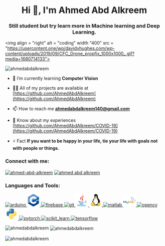 <h1 align="center">Hi 👋, I'm Ahmed Abd Alkreem</h1>
<h3 align="center">Still student but try learn more in Machine learning and Deep Learning.</h3>

<img align = "right" alt = "coding" width "400" src = "https://usercontent.one/wp/davidvhughes.com/wp-content/uploads/2019/09/CFC_Drone_propfix_1000x1000_.gif?media=1680714133">

<p align="left"> <img src="https://komarev.com/ghpvc/?username=ahmedabdalkreem&label=Profile%20views&color=0e75b6&style=flat" alt="ahmedabdalkreem" /> </p>

- 🌱 I’m currently learning **Computer Vision**

- 👨‍💻 All of my projects are available at [https://github.com/AhmedAbdAlkreem](https://github.com/AhmedAbdAlkreem)

- 📫 How to reach me **ahmedabdalkreem140@gmail.com**

- 📄 Know about my experiences [https://github.com/AhmedAbdAlkreem/COVID-19](https://github.com/AhmedAbdAlkreem/COVID-19)

- ⚡ Fact **If you want to be happy in your life, tie your life with goals not with people or things.**

<h3 align="left">Connect with me:</h3>
<p align="left">
<a href="https://linkedin.com/in/ahmed-abd-alkreem" target="blank"><img align="center" src="https://raw.githubusercontent.com/rahuldkjain/github-profile-readme-generator/master/src/images/icons/Social/linked-in-alt.svg" alt="ahmed-abd-alkreem" height="30" width="40" /></a>
<a href="https://fb.com/ahmed abd alkreem" target="blank"><img align="center" src="https://raw.githubusercontent.com/rahuldkjain/github-profile-readme-generator/master/src/images/icons/Social/facebook.svg" alt="ahmed abd alkreem" height="30" width="40" /></a>
</p>

<h3 align="left">Languages and Tools:</h3>
<p align="left"> <a href="https://www.arduino.cc/" target="_blank" rel="noreferrer"> <img src="https://cdn.worldvectorlogo.com/logos/arduino-1.svg" alt="arduino" width="40" height="40"/> </a> <a href="https://www.w3schools.com/cpp/" target="_blank" rel="noreferrer"> <img src="https://raw.githubusercontent.com/devicons/devicon/master/icons/cplusplus/cplusplus-original.svg" alt="cplusplus" width="40" height="40"/> </a> <a href="https://firebase.google.com/" target="_blank" rel="noreferrer"> <img src="https://www.vectorlogo.zone/logos/firebase/firebase-icon.svg" alt="firebase" width="40" height="40"/> </a> <a href="https://git-scm.com/" target="_blank" rel="noreferrer"> <img src="https://www.vectorlogo.zone/logos/git-scm/git-scm-icon.svg" alt="git" width="40" height="40"/> </a> <a href="https://www.java.com" target="_blank" rel="noreferrer"> <img src="https://raw.githubusercontent.com/devicons/devicon/master/icons/java/java-original.svg" alt="java" width="40" height="40"/> </a> <a href="https://www.linux.org/" target="_blank" rel="noreferrer"> <img src="https://raw.githubusercontent.com/devicons/devicon/master/icons/linux/linux-original.svg" alt="linux" width="40" height="40"/> </a> <a href="https://www.mathworks.com/" target="_blank" rel="noreferrer"> <img src="https://upload.wikimedia.org/wikipedia/commons/2/21/Matlab_Logo.png" alt="matlab" width="40" height="40"/> </a> <a href="https://www.mysql.com/" target="_blank" rel="noreferrer"> <img src="https://raw.githubusercontent.com/devicons/devicon/master/icons/mysql/mysql-original-wordmark.svg" alt="mysql" width="40" height="40"/> </a> <a href="https://opencv.org/" target="_blank" rel="noreferrer"> <img src="https://www.vectorlogo.zone/logos/opencv/opencv-icon.svg" alt="opencv" width="40" height="40"/> </a> <a href="https://www.python.org" target="_blank" rel="noreferrer"> <img src="https://raw.githubusercontent.com/devicons/devicon/master/icons/python/python-original.svg" alt="python" width="40" height="40"/> </a> <a href="https://pytorch.org/" target="_blank" rel="noreferrer"> <img src="https://www.vectorlogo.zone/logos/pytorch/pytorch-icon.svg" alt="pytorch" width="40" height="40"/> </a> <a href="https://scikit-learn.org/" target="_blank" rel="noreferrer"> <img src="https://upload.wikimedia.org/wikipedia/commons/0/05/Scikit_learn_logo_small.svg" alt="scikit_learn" width="40" height="40"/> </a> <a href="https://www.tensorflow.org" target="_blank" rel="noreferrer"> <img src="https://www.vectorlogo.zone/logos/tensorflow/tensorflow-icon.svg" alt="tensorflow" width="40" height="40"/> </a> </p>

<p><img align="left" src="https://github-readme-stats.vercel.app/api/top-langs?username=ahmedabdalkreem&show_icons=true&locale=en&layout=compact" alt="ahmedabdalkreem" /></p>

<p>&nbsp;<img align="center" src="https://github-readme-stats.vercel.app/api?username=ahmedabdalkreem&show_icons=true&locale=en" alt="ahmedabdalkreem" /></p>

<p><img align="center" src="https://github-readme-streak-stats.herokuapp.com/?user=ahmedabdalkreem&" alt="ahmedabdalkreem" /></p>
